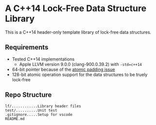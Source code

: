 # A C++14 Lock-Free Data Structure Library

This is a C++14 header-only template library of lock-free data structures.

## Requirements
- Tested C++14 implementations
  - Apple LLVM version 9.0.0 (clang-900.0.39.2) with `-std=c++14`
- 64-bit pointer because of the [atomic padding issue](https://stackoverflow.com/q/48947428/1348273)
- 128-bit atomic operation support for the data structures to be truely lock-free

## Repo Structure
~~~
lf/............Library header files
test/..........Unit test
.gitignore.....Setup for vscode
README.md
~~~
